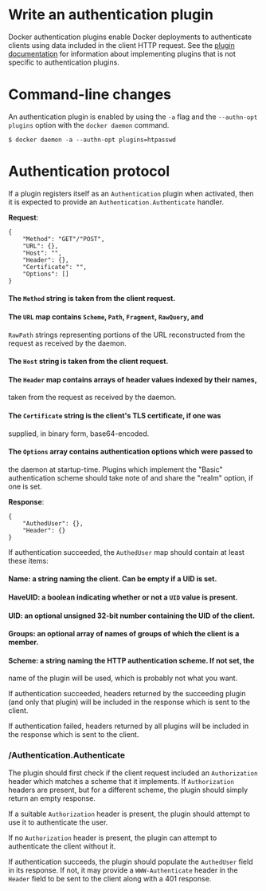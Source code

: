 <!--[metadata]>
+++
title = "Authentication plugins"
description = "How to authenticate clients with external authentication plugins"
keywords = ["Examples, Usage, authn, docker, plugin, api"]
[menu.main]
parent = "mn_extend"
+++
<![end-metadata]-->

# Write an authentication plugin

Docker authentication plugins enable Docker deployments to authenticate clients
using data included in the client HTTP request.  See the [plugin
documentation](plugins.md) for information about implementing plugins that is
not specific to authentication plugins.

# Command-line changes

An authentication plugin is enabled by using the `-a` flag and the
`--authn-opt plugins` option with the `docker daemon` command.

    $ docker daemon -a --authn-opt plugins=htpasswd

# Authentication protocol

If a plugin registers itself as an `Authentication` plugin when activated, then
it is expected to provide an `Authentication.Authenticate` handler.

**Request**:
```
{
    "Method": "GET"/"POST",
    "URL": {},
    "Host": "",
    "Header": {},
    "Certificate": "",
    "Options": []
}
```
#### The `Method` string is taken from the client request.
#### The `URL` map contains `Scheme`, `Path`, `Fragment`, `RawQuery`, and
`RawPath` strings representing portions of the URL reconstructed from the
request as received by the daemon.
#### The `Host` string is taken from the client request.
#### The `Header` map contains arrays of header values indexed by their names,
taken from the request as received by the daemon.
#### The `Certificate` string is the client's TLS certificate, if one was
supplied, in binary form, base64-encoded.
#### The `Options` array contains authentication options which were passed to
the daemon at startup-time.
Plugins which implement the "Basic" authentication scheme should take note of
and share the "realm" option, if one is set.

**Response**:
```
{
    "AuthedUser": {},
    "Header": {}
}
```
If authentication succeeded, the `AuthedUser` map should contain at least these items:
#### Name: a string naming the client.  Can be empty if a UID is set.
#### HaveUID: a boolean indicating whether or not a `UID` value is present.
#### UID: an optional unsigned 32-bit number containing the UID of the client.
#### Groups: an optional array of names of groups of which the client is a member.
#### Scheme: a string naming the HTTP authentication scheme.  If not set, the
name of the plugin will be used, which is probably not what you want.

If authentication succeeded, headers returned by the succeeding plugin (and
only that plugin) will be included in the response which is sent to the client.

If authentication failed, headers returned by all plugins will be included in
the response which is sent to the client.

### /Authentication.Authenticate

The plugin should first check if the client request included an `Authorization`
header which matches a scheme that it implements.  If `Authorization` headers
are present, but for a different scheme, the plugin should simply return an
empty response.

If a suitable `Authorization` header is present, the plugin should attempt to
use it to authenticate the user.

If no `Authorization` header is present, the plugin can attempt to authenticate
the client without it.

If authentication succeeds, the plugin should populate the `AuthedUser` field
in its response.  If not, it may provide a `WWW-Authenticate` header in the
`Header` field to be sent to the client along with a 401 response.
